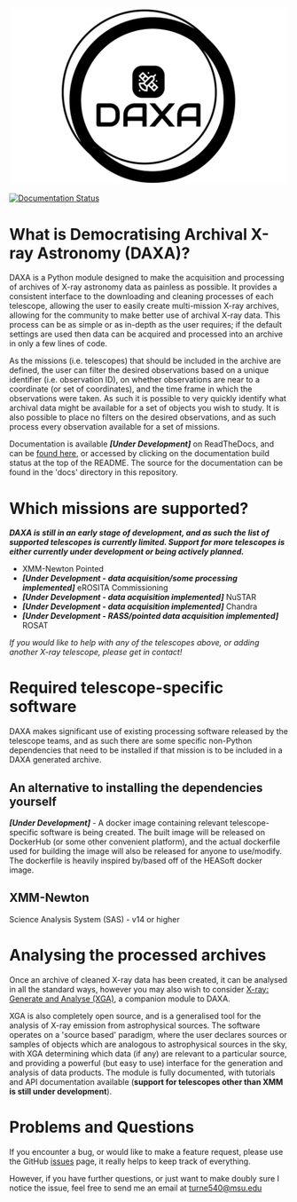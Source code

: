<p align="center">
    <img src="https://raw.githubusercontent.com/DavidT3/DAXA/master/daxa/files/daxa-high-resolution-logo-black-on-white-background.png" width="500">
</p>

[![Documentation Status](https://readthedocs.org/projects/daxa/badge/?version=latest)](https://daxa.readthedocs.io/en/latest/?badge=latest)

# What is Democratising Archival X-ray Astronomy (DAXA)?

DAXA is a Python module designed to make the acquisition and processing of archives of X-ray astronomy data as
painless as possible. It provides a consistent interface to the downloading and cleaning processes of each telescope, 
allowing the user to easily create multi-mission X-ray archives, allowing for the community to make better use of
archival X-ray data. This process can be as simple or as in-depth as the user requires; if the default settings are 
used then data can be acquired and processed into an archive in only a few lines of code.

As the missions (i.e. telescopes) that should be included in the archive are defined, the user can filter the desired
observations based on a unique identifier (i.e. observation ID), on whether observations are near to a coordinate (or 
set of coordinates), and the time frame in which the observations were taken. As such it is possible to very quickly
identify what archival data might be available for a set of objects you wish to study. It is also possible to place
no filters on the desired observations, and as such process every observation available for a set of missions. 

Documentation is available **_[Under Development]_** on ReadTheDocs, and can be [found here](https://daxa.readthedocs.io), or
accessed by clicking on the documentation build status at the top of the README. The source for the documentation can
be found in the 'docs' directory in this repository.

# Which missions are supported?

**_DAXA is still in an early stage of development, and as such the list of supported telescopes is currently
limited. Support for more telescopes is either currently under development or being actively planned._** 

* XMM-Newton Pointed
* **_[Under Development - data acquisition/some processing implemented]_** eROSITA Commissioning
* **_[Under Development - data acquisition implemented]_** NuSTAR
* **_[Under Development - data acquisition implemented]_** Chandra
* **_[Under Development - RASS/pointed data acquisition implemented]_** ROSAT

_If you would like to help with any of the telescopes above, or adding another X-ray telescope, please get in contact!_

# Required telescope-specific software

DAXA makes significant use of existing processing software released by the telescope teams, and as such there are some
specific non-Python dependencies that need to be installed if that mission is to be included in a DAXA generated archive.

## An alternative to installing the dependencies yourself

**_[Under Development]_** - A docker image containing relevant telescope-specific software is being created. The 
built image will be released on DockerHub (or some other convenient platform), and the actual dockerfile used for
building the image will also be released for anyone to use/modify. The dockerfile is heavily inspired by/based off of 
the HEASoft docker image.

## XMM-Newton
Science Analysis System (SAS) - v14 or higher

## 

# Analysing the processed archives
Once an archive of cleaned X-ray data has been created, it can be analysed in all the standard ways, however you may
also wish to consider [X-ray: Generate and Analyse (XGA)](https://github.com/DavidT3/XGA), a companion module to DAXA.

XGA is also completely open source, and is a generalised tool for the analysis of X-ray emission from astrophysical 
sources. The software operates on a 'source based' paradigm, where the user declares sources or samples of objects
which are analogous to astrophysical sources in the sky, with XGA determining which data (if any) are relevant to a 
particular source, and providing a powerful (but easy to use) interface for the generation and analysis of data 
products. The module is fully documented, with tutorials and API documentation available (**support for telescopes 
other than XMM is still under development**).

# Problems and Questions
If you encounter a bug, or would like to make a feature request, please use the GitHub
[issues](https://github.com/DavidT3/DAXA/issues) page, it really helps to keep track of everything.

However, if you have further questions, or just want to make doubly sure I notice the issue, feel free to send
me an email at turne540@msu.edu





